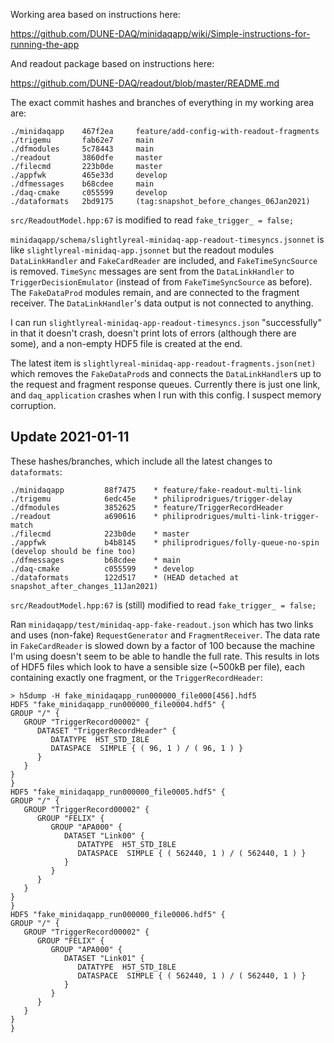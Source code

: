 Working area based on instructions here:

https://github.com/DUNE-DAQ/minidaqapp/wiki/Simple-instructions-for-running-the-app

And readout package based on instructions here:

https://github.com/DUNE-DAQ/readout/blob/master/README.md

The exact commit hashes and branches of everything in my working area are:

```
./minidaqapp    467f2ea     feature/add-config-with-readout-fragments
./trigemu       fab62e7     main                                   
./dfmodules     5c78443     main                                   
./readout       3860dfe     master                                 
./filecmd       223b0de     master                                 
./appfwk        465e33d     develop                                
./dfmessages    b68cdee     main                                   
./daq-cmake     c055599     develop                                
./dataformats   2bd9175     (tag:snapshot_before_changes_06Jan2021)
```

`src/ReadoutModel.hpp:67` is modified to read `fake_trigger_ = false;`

`minidaqapp/schema/slightlyreal-minidaq-app-readout-timesyncs.jsonnet` is like `slightlyreal-minidaq-app.jsonnet` but the readout modules `DataLinkHandler` and `FakeCardReader` are included, and `FakeTimeSyncSource` is removed. `TimeSync` messages are sent from the `DataLinkHandler` to `TriggerDecisionEmulator` (instead of from `FakeTimeSyncSource` as before). The `FakeDataProd` modules remain, and are connected to the fragment receiver. The `DataLinkHandler`'s data output is not connected to anything.

I can run `slightlyreal-minidaq-app-readout-timesyncs.json` "successfully" in that it doesn't crash, doesn't print lots of errors (although there are some), and a non-empty HDF5 file is created at the end.

The latest item is `slightlyreal-minidaq-app-readout-fragments.json(net)` which removes the `FakeDataProd`s and connects the `DataLinkHandler`s up to the request and fragment response queues. Currently there is just one link, and `daq_application` crashes when I run with this config. I suspect memory corruption.

## Update 2021-01-11

These hashes/branches, which include all the latest changes to `dataformats`:

```
./minidaqapp         88f7475    * feature/fake-readout-multi-link
./trigemu            6edc45e    * philiprodrigues/trigger-delay
./dfmodules          3852625    * feature/TriggerRecordHeader
./readout            a690616    * philiprodrigues/multi-link-trigger-match
./filecmd            223b0de    * master
./appfwk             b4b8145    * philiprodrigues/folly-queue-no-spin (develop should be fine too)
./dfmessages         b68cdee    * main
./daq-cmake          c055599    * develop
./dataformats        122d517    * (HEAD detached at snapshot_after_changes_11Jan2021)
```

`src/ReadoutModel.hpp:67` is (still) modified to read `fake_trigger_ = false;`

Ran `minidaqapp/test/minidaq-app-fake-readout.json` which has two links and uses (non-fake) `RequestGenerator` and `FragmentReceiver`. The data rate in `FakeCardReader` is slowed down by a factor of 100 because the machine I'm using doesn't seem to be able to handle the full rate. This results in lots of HDF5 files which look to have a sensible size (~500kB per file), each containing exactly one fragment, or the `TriggerRecordHeader`:

```
> h5dump -H fake_minidaqapp_run000000_file000[456].hdf5 
HDF5 "fake_minidaqapp_run000000_file0004.hdf5" {
GROUP "/" {
   GROUP "TriggerRecord00002" {
      DATASET "TriggerRecordHeader" {
         DATATYPE  H5T_STD_I8LE
         DATASPACE  SIMPLE { ( 96, 1 ) / ( 96, 1 ) }
      }
   }
}
}
HDF5 "fake_minidaqapp_run000000_file0005.hdf5" {
GROUP "/" {
   GROUP "TriggerRecord00002" {
      GROUP "FELIX" {
         GROUP "APA000" {
            DATASET "Link00" {
               DATATYPE  H5T_STD_I8LE
               DATASPACE  SIMPLE { ( 562440, 1 ) / ( 562440, 1 ) }
            }
         }
      }
   }
}
}
HDF5 "fake_minidaqapp_run000000_file0006.hdf5" {
GROUP "/" {
   GROUP "TriggerRecord00002" {
      GROUP "FELIX" {
         GROUP "APA000" {
            DATASET "Link01" {
               DATATYPE  H5T_STD_I8LE
               DATASPACE  SIMPLE { ( 562440, 1 ) / ( 562440, 1 ) }
            }
         }
      }
   }
}
}
```
